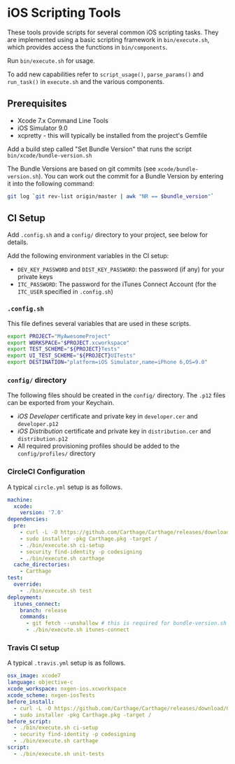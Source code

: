 # iOS Scripting Tools

These tools provide scripts for several common iOS scripting tasks. They are implemented using a
basic scripting framework in `bin/execute.sh`, which provides access the functions in
`bin/components`.

Run `bin/execute.sh` for usage.

To add new capabilities refer to `script_usage()`, `parse_params()` and `run_task()` in `execute.sh`
and the various components.

## Prerequisites

- Xcode 7.x Command Line Tools
- iOS Simulator 9.0
- xcpretty - this will typically be installed from the project's Gemfile

Add a build step called "Set Bundle Version" that runs the script `bin/xcode/bundle-version.sh`

The Bundle Versions are based on git commits (see `xcode/bundle-version.sh`). You can work out the
commit for a Bundle Version by entering it into the following command:

```bash
git log `git rev-list origin/master | awk "NR == $bundle_version"`
```

## CI Setup

Add `.config.sh` and a `config/` directory to your project, see below for details.

Add the following environment variables in the CI setup:

- `DEV_KEY_PASSWORD` and `DIST_KEY_PASSWORD`: the password (if any) for your private keys
- `ITC_PASSWORD`: The password for the iTunes Connect Account (for the `ITC_USER` specified in `.config.sh`)

### `.config.sh`

This file defines several variables that are used in these scripts.

```sh
export PROJECT="MyAwesomeProject"
export WORKSPACE="$PROJECT.xcworkspace"
export TEST_SCHEME="${PROJECT}Tests"
export UI_TEST_SCHEME="${PROJECT}UITests"
export DESTINATION="platform=iOS Simulator,name=iPhone 6,OS=9.0"
```

### `config/` directory

The following files should be created in the `config/` directory. The `.p12` files can be exported from your Keychain.

- _iOS Developer_ certificate and private key in `developer.cer` and `developer.p12`
- _iOS Distribution_ certificate and private key in `distribution.cer` and `distribution.p12`
- All required provisioning profiles should be added to the `config/profiles/` directory

### CircleCI Configuration

A typical `circle.yml` setup is as follows.

```yaml
machine:
  xcode:
    version: '7.0'
dependencies:
  pre:
    - curl -L -O https://github.com/Carthage/Carthage/releases/download/0.9.4/Carthage.pkg
    - sudo installer -pkg Carthage.pkg -target /
    - ./bin/execute.sh ci-setup
    - security find-identity -p codesigning
    - ./bin/execute.sh carthage
  cache_directories:
    - Carthage
test:
  override:
    - ./bin/execute.sh test
deployment:
  itunes_connect:
    branch: release
    commands:
      - git fetch --unshallow # this is required for bundle-version.sh because CircleCI uses a shallow clone
      - ./bin/execute.sh itunes-connect
```

### Travis CI setup

A typical `.travis.yml` setup is as follows.

```yaml
osx_image: xcode7
language: objective-c
xcode_workspace: nxgen-ios.xcworkspace
xcode_scheme: nxgen-iosTests
before_install:
  - curl -L -O https://github.com/Carthage/Carthage/releases/download/0.9.3/Carthage.pkg
  - sudo installer -pkg Carthage.pkg -target /
before_script:
  - ./bin/execute.sh ci-setup
  - security find-identity -p codesigning
  - ./bin/execute.sh carthage
script:
  - ./bin/execute.sh unit-tests
```
